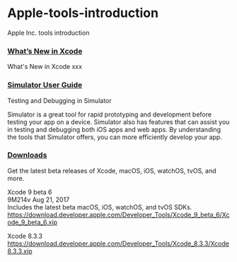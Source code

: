 # Apple-tools-introduction
Apple Inc. tools introduction


### [What’s New in Xcode](https://developer.apple.com/library/content/documentation/DeveloperTools/Conceptual/WhatsNewXcode/Chapters/xcode_6_0.html#//apple_ref/doc/uid/TP40014509-SW1)

What's New in Xcode xxx


### [Simulator User Guide](https://developer.apple.com/library/content/documentation/IDEs/Conceptual/iOS_Simulator_Guide/TestingontheiOSSimulator/TestingontheiOSSimulator.html)

Testing and Debugging in Simulator

Simulator is a great tool for rapid prototyping and development before testing your app on a device. Simulator also has features that can assist you in testing and debugging both iOS apps and web apps. By understanding the tools that Simulator offers, you can more efficiently develop your app.


### [Downloads](https://developer.apple.com/download/)

Get the latest beta releases of Xcode, macOS, iOS, watchOS, tvOS, and more.

Xcode 9 beta 6  
9M214v Aug 21, 2017  
Includes the latest beta macOS, iOS, watchOS, and tvOS SDKs.  
https://download.developer.apple.com/Developer_Tools/Xcode_9_beta_6/Xcode_9_beta_6.xip

Xcode 8.3.3  
https://download.developer.apple.com/Developer_Tools/Xcode_8.3.3/Xcode8.3.3.xip








